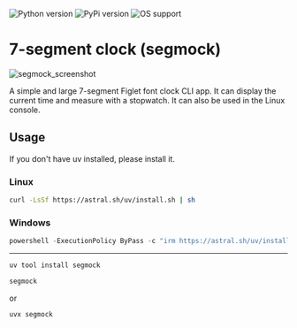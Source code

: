 ![Python version](https://img.shields.io/badge/python-3.10%20%7C%203.11%20%7C%203.12%20%7C%203.13-blue.svg)
![PyPi version](https://img.shields.io/badge/pypi%20package-v0.1.2-green.svg)
![OS support](https://img.shields.io/badge/OS-Linux%20%7C%20Windows-red.svg)

# 7-segment clock (segmock)

![segmock_screenshot](https://github.com/user-attachments/assets/79055e60-2c06-4c55-9104-13f45ea2b4d9)

A simple and large 7-segment Figlet font clock CLI app.
It can display the current time and measure with a stopwatch.
It can also be used in the Linux console.

## Usage

If you don't have uv installed, please install it.

### Linux

```bash
curl -LsSf https://astral.sh/uv/install.sh | sh
```

### Windows

```powershell
powershell -ExecutionPolicy ByPass -c "irm https://astral.sh/uv/install.ps1 | iex"
```

---

```bash
uv tool install segmock
```

```bash
segmock
```

or

```bash
uvx segmock
```
